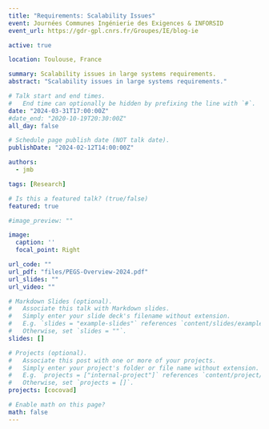 ```yaml
---
title: "Requirements: Scalability Issues"
event: Journées Communes Ingénierie des Exigences & INFORSID
event_url: https://gdr-gpl.cnrs.fr/Groupes/IE/blog-ie

active: true

location: Toulouse, France

summary: Scalability issues in large systems requirements.
abstract: "Scalability issues in large systems requirements."

# Talk start and end times.
#   End time can optionally be hidden by prefixing the line with `#`.
date: "2024-03-31T17:00:00Z"
#date_end: "2020-10-19T20:30:00Z"
all_day: false

# Schedule page publish date (NOT talk date).
publishDate: "2024-02-12T14:00:00Z"

authors: 
  - jmb

tags: [Research]

# Is this a featured talk? (true/false)
featured: true

#image_preview: ""

image:
  caption: ''
  focal_point: Right

url_code: ""
url_pdf: "files/PEGS-Overview-2024.pdf"
url_slides: ""
url_video: ""

# Markdown Slides (optional).
#   Associate this talk with Markdown slides.
#   Simply enter your slide deck's filename without extension.
#   E.g. `slides = "example-slides"` references `content/slides/example-slides.md`.
#   Otherwise, set `slides = ""`.
slides: []

# Projects (optional).
#   Associate this post with one or more of your projects.
#   Simply enter your project's folder or file name without extension.
#   E.g. `projects = ["internal-project"]` references `content/project/deep-learning/index.md`.
#   Otherwise, set `projects = []`.
projects: [cocovad]

# Enable math on this page?
math: false
---
```

